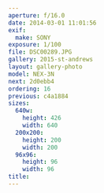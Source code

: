 ```yaml
---
aperture: f/16.0
date: 2014-03-01 11:01:56
exif:
  make: SONY
exposure: 1/100
file: DSC00289.JPG
gallery: 2015-st-andrews
layout: gallery-photo
model: NEX-3N
next: 2d0ebb4
ordering: 16
previous: c4a1884
sizes:
  640w:
    height: 426
    width: 640
  200x200:
    height: 200
    width: 200
  96x96:
    height: 96
    width: 96
title: 
---
```

